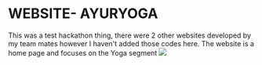 # WEBSITE- AYURYOGA
This was a test hackathon thing, there were 2 other websites developed by my team mates however I haven't added those codes here.
The website is a home page and focuses on the Yoga segment
![](/images/yoga_girl.jpeg)
